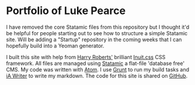 Portfolio of Luke Pearce
=============

I have removed the core Statamic files from this repository but I thought it'd be helpful for people starting out to see how to structure a simple Statamic site. Will be adding a "Startup" repository in the coming weeks that I can hopefully build into a Yeoman generator.

I built this site with help from [Harry Roberts'](http://csswizardry.com/) brilliant [Inuit.css](http://inuitcss.com/) CSS framework. All files are managed using [Statamic](http://statamic.com/) a flat-file 'database free' CMS. My code was written with [Atom](http://www.atom.io). I use [Grunt](http://gruntjs.com) to run my build tasks and [iA Writer](http://www.iawriter.com/mac/) to write my markdown. The code for this site is shared on [GitHub](http://github.com/lukepearce/lukepearce.co.uk).
